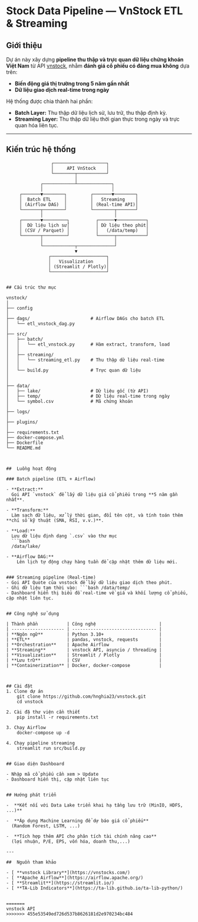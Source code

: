 #  Stock Data Pipeline — VnStock ETL & Streaming

## Giới thiệu

Dự án này xây dựng **pipeline thu thập và trực quan dữ liệu chứng khoán Việt Nam** từ API [vnstock](https://pypi.org/project/vnstock/), nhằm **đánh giá cổ phiếu có đáng mua không** dựa trên:

-  **Biến động giá thị trường trong 5 năm gần nhất**  
-  **Dữ liệu giao dịch real-time trong ngày**

Hệ thống được chia thành hai phần:
- **Batch Layer:** Thu thập dữ liệu lịch sử, lưu trữ, thu thập định kỳ.
- **Streaming Layer:** Thu thập dữ liệu thời gian thực trong ngày và trực quan hóa liên tục.

---

## Kiến trúc hệ thống

```text
                 ┌────────────────────┐
                 │     API VnStock    │
                 └────────┬───────────┘
                          │
             ┌────────────┴─────────────┐
             │                          │
     ┌───────▼────────┐         ┌───────▼────────┐
     │  Batch ETL     │         │   Streaming    │
     │ (Airflow DAG)  │         │ (Real-time API)│
     └───────┬────────┘         └────────┬───────┘
             │                           │
     ┌───────▼─────────┐          ┌──────▼───────────┐
     │  Dữ liệu lịch sử│          │ Dữ liệu theo phút│
     │ (CSV / Parquet) │          │   (/data/temp)   │
     └───────┬─────────┘          └──────┬───────────┘
             │                           │
             └────────────┬──────────────┘
                          ▼
                ┌─────────────────────┐
                │   Visualization     │
                │ (Streamlit / Plotly)│
                └─────────────────────┘


## Cấu trúc thư mục 

vnstock/
│
├── config
│
├── dags/                       # Airflow DAGs cho batch ETL
│   └── etl_vnstock_dag.py
│
├── src/
│   ├── batch/
│   │   └── etl_vnstock.py      # Hàm extract, transform, load
│   │    
│   ├── streaming/
│   │   └── streaming_etl.py    # Thu thập dữ liệu real-time
│   │   
│   └── build.py                # Trực quan dữ liệu
│                
│
├── data/
│   ├── lake/                   # Dữ liệu gốc (từ API)
│   ├── temp/                   # Dữ liệu real-time trong ngày
│   └── symbol.csv              # Mã chứng khoán 
│
├── logs/                             
│
├── plugins/ 
│
├── requirements.txt
├── docker-compose.yml
├── Dockerfile
└── README.md



##  Luồng hoạt động

### Batch pipeline (ETL + Airflow)

- **Extract:**  
  Gọi API `vnstock` để lấy dữ liệu giá cổ phiếu trong **5 năm gần nhất**.

- **Transform:**  
  Làm sạch dữ liệu, xử lý thời gian, đổi tên cột, và tính toán thêm **chỉ số kỹ thuật (SMA, RSI, v.v.)**.

- **Load:**  
  Lưu dữ liệu định dạng `.csv` vào thư mục  
  ```bash
  /data/lake/

- **Airflow DAG:**  
    Lên lịch tự động chạy hàng tuần để cập nhật thêm dữ liệu mới.


### Streaming pipeline (Real-time)
- Gọi API Quote của vnstock để lấy dữ liệu giao dịch theo phút.
- Ghi dữ liệu tạm thời vào: ```bash /data/temp/
- Dashboard hiển thị biểu đồ real-time về giá và khối lượng cổ phiếu, cập nhật liên tục.


## Công nghệ sử dụng

| Thành phần           | Công nghệ                        |
| -------------------- | -------------------------------- |
| **Ngôn ngữ**         | Python 3.10+                     |
| **ETL**              | pandas, vnstock, requests        |
| **Orchestration**    | Apache Airflow                   |
| **Streaming**        | vnstock API, asyncio / threading |
| **Visualization**    | Streamlit / Plotly               |
| **Lưu trữ**          | CSV                              |
| **Containerization** | Docker, docker-compose           |



## Cài đặt
1. Clone dự án 
    git clone https://github.com/hnghia23/vnstock.git
    cd vnstock

2. Cài đặ thư viện cần thiết
    pip install -r requirements.txt

3. Chạy Airflow 
    docker-compose up -d

4. Chạy pipeline streaming
    streamlit run src/build.py


## Giao diện Dashboard 

- Nhập mã cổ phiếu cần xem > Update
- Dashboard hiển thị, cập nhật liên tục


## Hướng phát triển

-  **Kết nối với Data Lake triển khai hạ tầng lưu trữ (MinIO, HDFS, ...)**  

-  **Áp dụng Machine Learning để dự báo giá cổ phiếu**  
  (Random Forest, LSTM, ...)

-  **Tích hợp thêm API cho phân tích tài chính nâng cao**  
  (lợi nhuận, P/E, EPS, vốn hóa, doanh thu,...)

---

##  Nguồn tham khảo

- [ **vnstock Library**](https://vnstocks.com/)
- [ **Apache Airflow**](https://airflow.apache.org/)
- [ **Streamlit**](https://streamlit.io/)
- [ **TA-Lib Indicators**](https://ta-lib.github.io/ta-lib-python/)


=======
vnstock API
>>>>>>> 455e53549ed726d537b8626181d2e970234bc484
